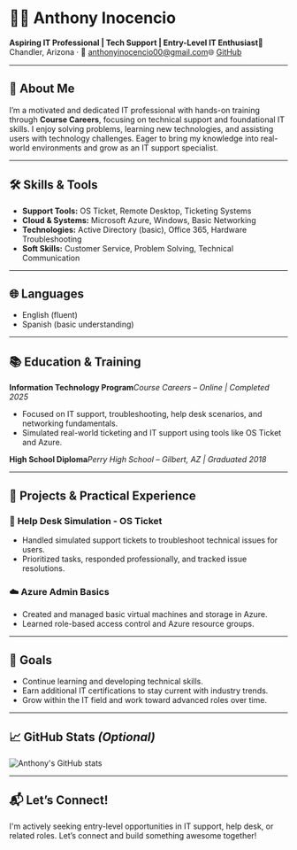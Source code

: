 # 👨‍💻 Anthony Inocencio

**Aspiring IT Professional | Tech Support | Entry-Level IT Enthusiast**📍 Chandler, Arizona · 📧 [anthonyinocencio00@gmail.com](mailto:anthonyinocencio00@gmail.com)🌐 [GitHub](https://github.com/anthonyinocencio00)

---

## 🧠 About Me

I’m a motivated and dedicated IT professional with hands-on training through **Course Careers**, focusing on technical support and foundational IT skills. I enjoy solving problems, learning new technologies, and assisting users with technology challenges. Eager to bring my knowledge into real-world environments and grow as an IT support specialist.

---

## 🛠️ Skills & Tools

- **Support Tools:** OS Ticket, Remote Desktop, Ticketing Systems
- **Cloud & Systems:** Microsoft Azure, Windows, Basic Networking
- **Technologies:** Active Directory (basic), Office 365, Hardware Troubleshooting
- **Soft Skills:** Customer Service, Problem Solving, Technical Communication

---

## 🌐 Languages

- English (fluent)
- Spanish (basic understanding)

---

## 📚 Education & Training

**Information Technology Program***Course Careers – Online | Completed 2025*

- Focused on IT support, troubleshooting, help desk scenarios, and networking fundamentals.
- Simulated real-world ticketing and IT support using tools like OS Ticket and Azure.

**High School Diploma***Perry High School – Gilbert, AZ | Graduated 2018*

---

## 💼 Projects & Practical Experience

### 💬 **Help Desk Simulation - OS Ticket**

- Handled simulated support tickets to troubleshoot technical issues for users.
- Prioritized tasks, responded professionally, and tracked issue resolutions.

### ☁️ **Azure Admin Basics**

- Created and managed basic virtual machines and storage in Azure.
- Learned role-based access control and Azure resource groups.

---

## 🎯 Goals

- Continue learning and developing technical skills.
- Earn additional IT certifications to stay current with industry trends.
- Grow within the IT field and work toward advanced roles over time.

---

## 📈 GitHub Stats *(Optional)*

![Anthony's GitHub stats](https://github-readme-stats.vercel.app/api?username=anthonyinocencio00&show_icons=true&theme=tokyonight)

---

## 📬 Let’s Connect!

I'm actively seeking entry-level opportunities in IT support, help desk, or related roles. Let’s connect and build something awesome together!
